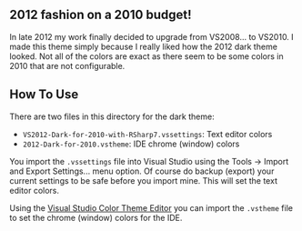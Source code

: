## 2012 fashion on a 2010 budget! ##

In late 2012 my work finally decided to upgrade from VS2008... to VS2010. I made this theme simply because I really liked how the 2012 dark theme looked. Not all of the colors are exact as there seem to be some colors in 2010 that are not configurable.

## How To Use ##

There are two files in this directory for the dark theme:

- `VS2012-Dark-for-2010-with-RSharp7.vssettings`: Text editor colors
- `2012-Dark-for-2010.vstheme`: IDE chrome (window) colors

You import the `.vssettings` file into Visual Studio using the Tools -> Import and Export Settings... menu option. Of course do backup (export) your current settings to be safe before you import mine. This will set the text editor colors.

Using the [Visual Studio Color Theme Editor](http://visualstudiogallery.msdn.microsoft.com/20cd93a2-c435-4d00-a797-499f16402378) you can import the `.vstheme` file to set the chrome (window) colors for the IDE.

